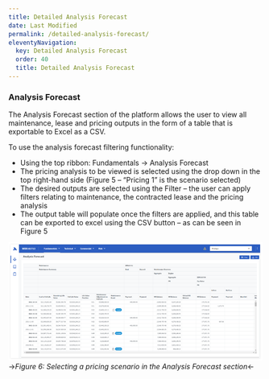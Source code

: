 ```yaml
---
title: Detailed Analysis Forecast
date: Last Modified 
permalink: /detailed-analysis-forecast/
eleventyNavigation:
  key: Detailed Analysis Forecast 
  order: 40
  title: Detailed Analysis Forecast
---
```


### Analysis Forecast

The Analysis Forecast section of the platform allows the user to view all maintenance, lease and pricing outputs in the form of a table that is exportable to Excel as a CSV.

To use the analysis forecast filtering functionality:

* Using the top ribbon: Fundamentals → Analysis Forecast
* The pricing analysis to be viewed is selected using the drop down in the top right-hand side (Figure 5 – “Pricing 1” is the scenario selected)
* The desired outputs are selected using the Filter – the user can apply filters relating to maintenance, the contracted lease and the pricing analysis
* The output table will populate once the filters are applied, and this table can be exported to excel using the CSV button – as can be seen in Figure 5

![Hello, world](/content/images/picture-5.png)->_Figure 6: Selecting a pricing scenario in the Analysis Forecast section_<-
